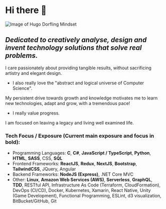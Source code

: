 # Hi there 👋

![Image of Hugo Dorfling Mindset](https://i.ibb.co/Xyzk3Dw/1590896866260.jpg)

## *Dedicated to creatively analyse, design and invent technology solutions that solve real problems.* 

I care passionately about providing tangible results,
without sacrificing artistry and 
elegant design.

- I also really love the "abstract and logical universe of Computer Science".

My persistent drive towards growth and knowledge motivates me to
learn new technologies,
adapt and 
grow,
with a tremendous pace!
- I really value progress.

I am focused on leaving a legacy and living well examined life.

### Tech Focus / Exposure (Current main exposure and focus in bold):
- Programming Languages: **C**, **C#**, **JavaScript / TypeScript**, **Python**, **HTML**, **SASS**, CSS, **SQL**
- Frontend Frameworks: **ReactJS**, **Redux**, **NextJS**, **Bootstrap**, **TailwindCSS**, JQuery, Angular
- Backend Frameworks: **NodeJS (Express)**, .NET Core MVC 
- Other: **Linux**, **Amazon Web Services (AWS)**, **Serverless**, **GraphQL**, **TDD**, RESTful API, Infrastructure As Code (Terraform, CloudFormation), DevOps (CI/CD), Docker, Kubernetes, Xamarin, React Native, Unity (Game Development), Functional Programming, ESLint, d3 visualization, BitBucket/GitHub, Git
